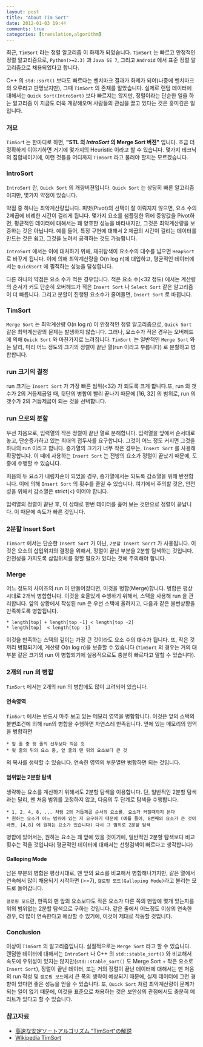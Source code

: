 ```yaml
---
layout: post
title: "About Tim Sort"
date: 2012-01-03 19:44
comments: true
categories: [translation,algorithm]
---
```


  최근, `TimSort` 라는 정렬 알고리즘 이 화제가 되었습니다. `TimSort` 는 빠르고 안정적인 정렬 알고리즘으로, `Python(>=2.3)` 과 `Java SE 7`, 그리고 `Android` 에서 표준 정렬 알고리즘으로 채용되었다고 합니다.
 
   C++ 의 `std::sort()` 보다도 빠르다는 벤치마크 결과가 화제가 되어(나중에 벤치마크의 오류라고 판명났지만), 그때 `TimSort` 의 존재를 알았습니다. 실제로 랜덤 데이터에 대해서는 `Quick Sort(IntroSort)` 보다 빠르지는 않지만, 정렬이라는 단순한 일을 하는 알고리즘 이 지금도 더욱 개량해오며 사람들의 관심을 끌고 있다는 것은 흥미깊은 일입니다.
   
### 개요
 
   `TimSor`t 는 한마디로 하면, **"STL 의 *IntroSort* 의 Merge Sort 버젼"** 입니다. 조금 더 정확하게 이야기하면 거기에 몇가지의 Heuristic 이라고 할 수 있습니다. 몇가지 테크닉의 집합체이기에, 이런 것들을 어디까지 `TimSort` 라고 불러야 할지는 모르겠습니다.
   
### IntroSort
 
  `IntroSort` 란, `Quick Sort` 의 개량버젼입니다. `Quick Sort` 는 상당히 빠른 알고리즘이지만, 몇가지 약점이 있습니다.

  약점 중 하나는 최악계산량입니다. 피벗(Pivot)의 선택이 잘 이뤄지지 않으면, 요소 수의 2제곱에 비례한 시간이 걸리게 됩니다. 몇가지 요소를 샘플링한 뒤에 중앙값을 Pivot하면, 평균적인 데이터에 대해서는 꽤 양호한 성능을 바타내지만, 그것은 최악계산량을 보증하는 것은 아닙니다. 예를 들어, 특정 구현에 대해서 2 제곱의 시간이 걸리는 데이터를 만드는 것은 쉽고, 그것을 노려서 공격하는 것도 가능합니다.
  
  `IntroSort` 에서는 이에 대처하기 위해, 재귀탐색이 요소수의 대수를 넘으면 `HeapSort` 로 바꾸게 됩니다. 이에 의해 최악계산량을 O(n log n)에 대입하고, 평균적인 데이터에서는 `QuickSort` 에 필적하는 성능을 달성합니다.

   다른 하나의 약점은 요소 수가 적은 경우입니다. 적은 요소 수(<32 정도) 에서는 계산량의 순서가 커도 단순히 오버헤드가 적은 `Insert Sort` 나 `Select Sort` 같은 알고리즘이 더 빠릅니다. 그리고 분할이 진행된 요소수가 줄어들면, `Insert Sort` 로 바뀝니다.

### TimSort

   `Merge Sort` 는 최악계산량 O(n log n) 이 안정적인 정렬 알고리즘으로, `Quick Sort` 같은 최악계산량의 문제는 발생하지 않습니다. 그러나, 요소수가 적은 경우는 오버헤드에 의해 `Quick Sort` 와 마찬가지로 느려집니다. `TimSort `는 일반적인 `Merge Sort` 와는 달리, 미리 어느 정도의 크기의 정렬이 끝난 열(run 이라고 부릅니다) 로 분할하고 병합합니다.

### run 크기의 결정

  run 크기는 `Insert Sort` 가 가장 빠른 범위(<32) 가 되도록 크게 합니다.또, run 의 갯수가 2의 거듭제곱일 때, 뒷단의 병합이 빨리 끝나기 때문에 [16, 32] 의 범위로, run 의 갯수가 2의 거듭제곱이 되는 것을 선택합니다.

### run 으로의 분할

  우선 처음으로, 입력열의 작은 정렬이 끝난 열로 분해합니다. 입력열을 앞에서 순서대로 놓고, 단순증가하고 있는 최대의 접두사를 요구합니다. 그것이 어느 정도 커지면 그것을 하나의 run 이라고 합니다. 증가열의 크기가 너무 작은 경우는, `Insert Sort` 를 사용해 확장합니다. 이 때에 사용하는 `Insert Sort` 는 전방의 요소가 정렬이 끝났기 때문에, 도중에 수행할 수 있습니다.

  처음의 두 요소가 내림차순이 되었을 경우, 증가열에서는 되도록 감소열을 위해 반전합니다. 이에 의해 `Insert Sort` 의 횟수를 줄일 수 있습니다. 여기에서 주의할 것은, 안전성을 위해서 감소열은 strict(&lt;) 이어야 합니다.

  입력열의 정렬이 끝난 후, 이 상태로 한번 데이터를 훑어 보는 것만으로 정렬이 끝납니다. 이 때문에 속도가 빠른 것입니다.
  
### 2분할 Insert Sort

  `TimSort` 에서는 단순한 `Insert Sort` 가 아닌, `2분할 Insert Sorrt` 가 사용됩니다. 이것은 요소의 삽입위치의 결정을 위해서, 정렬이 끝난 부분을 2분할 탐색하는 것입니다. 안전성을 가지도록 삽입위치를 정할 필요가 있다는 것에 주의해야 합니다.

### Merge

  어느 정도의 사이즈의 run 이 만들어졌다면, 이것을 병합(Merge)합니다. 병합은 평상시대로 2개씩 병합합니다. 이것을 효율있게 수행하기 위해서, 스택을 사용해 run 을 관리합니다. 앞의 상황에서 작성된 run 은 우선 스택에 올려지고, 다음과 같은 불변상황을 만족하도록 병합됩니다.

	* length[top] + length[top -1] < length[top -2]
	* length[top]  < length[top -1]
  
  이것을 만족하는 스택의 깊이는 가장 큰 것이라도 요소 수의 대수가 됩니다. 또, 작은 것 끼리 병합되기에, 계산량 O(n log n)을 보증할 수 있습니다 (`TimSort` 의 경우는 거의 대부분 같은 크기의 run 이 병합되기에 실용적으로도 충분히 빠르다고 말할 수 있습니다).
  
### 2개의 run 의 병합

  `TimSort` 에서는 2개의 run 의 병합에도 많이 고려되어 있습니다.

#### 연속영역

  `TimSort` 에서는 반드시 마주 보고 있는 메모리 영역을 병합합니다. 이것은 앞의 스택의 불변조건에 의해 run의 병합을 수행하면 자연스레 만족됩니다. 옆에 있는 메모리의 영역을 병합하면

	* 앞 줄 중 뒷 줄의 선두보다 적은 것
	* 뒷 줄의 뒤의 요소 중, 앞 줄의 맨 뒤의 요소보다 큰 것

  의 복사를 생략할 수 있습니다. 연속한 영역의 부분열만 병합하면 되는 것입니다.

#### 범위없는 2분할 탐색

  생략하는 요소를 계산하기 위해서도 2분할 탐색을 이용합니다. 단, 일반적인 2분할 탐색과는 달리, 맨 처음 범위를 고정하지 않고, 다음의 두 단계로 탐색을 수행합니다.

	* 1, 2, 4, 8, ... 처럼 2의 거듭제곱 순서의 요소를, 요소가 커질때까지 본다
	* 원하는 요소가 어느 범위에 있는 지 요구하기 때문에 (예를 들어, 8번째의 요소가 큰 것이라면, [4,8] 에 원하는 요소가 있습니다) 다시 그 범위로 2분할 탐색

  병합에 있어서는, 원하는 요소는 꽤 앞에 있을 것이기에, 일반적인 2분할 탐색보다 비교횟수는 적을 것입니다( 평균적인 데이터에 대해서는 선형검색이 빠르다고 생각합니다)

#### Galloping Mode

  남은 부분의 병합은 평상시대로, 맨 앞의 요소를 비교해서 병합해나가지만, 같은 열에서 연속해서 많이 채용되기 시작하면 (>=7), `갤로핑 모드(Galloping Mode)`라고 불리는 모드로 들어갑니다.
  
  `갤로핑 모드`란, 한쪽의 맨 앞의 요소보다도 작은 요소가 다른 쪽의 맨앞에 몇개 있는지를 위의 범위없는 2분할 탐색으로 구하는 것입니다. 같은 줄에서 어느정도 이상의 연속한 경우, 더 많이 연속한다고 예상할 수 있기에, 이것이 제대로 작동할 것입니다.
  
### Conclusion

  이상이 `TimSort` 의 알고리즘입니다. 실질적으로는 `Merge Sort` 라고 할 수 있습니다. 랜덤한 데이터에 대해서는 `IntroSort` 나 C++ 의 `std::stable_sort()` 와 비교해서 속도에 우위성이 있지는 않지만(`std::stable_sort()` 도 Merge Sort + 작은 요소로 `Insert Sort`), 정렬이 끝난 데이터, 또는 거의 정렬이 끝난 데이터에 대해서는 맨 처음의 run 작성 및 `갤로핑 모드`에서 큰 폭의 생략이 예상되기 때문에, 실제 데이터에 그런 경향이 있다면 좋은 성능을 얻을 수 있습니다. 또, `Quick Sort` 처럼 최악계산량이 문제가 되는 일이 없기 때문에, 이것을 표준으로 채용하는 것은 보안상의 관점에서도 충분히 메리트가 있다고 할 수 있습니다.
 
### 참고자료

* [高速な安定ソートアルゴリズム "TimSort"の解説][preferred-entry]
* [Wikipedia TimSort][timsort-wiki]

[preferred-entry]:http://research.preferred.jp/2011/10/tim-sort/
[timsort-wiki]:http://en.wikipedia.org/wiki/Timsort